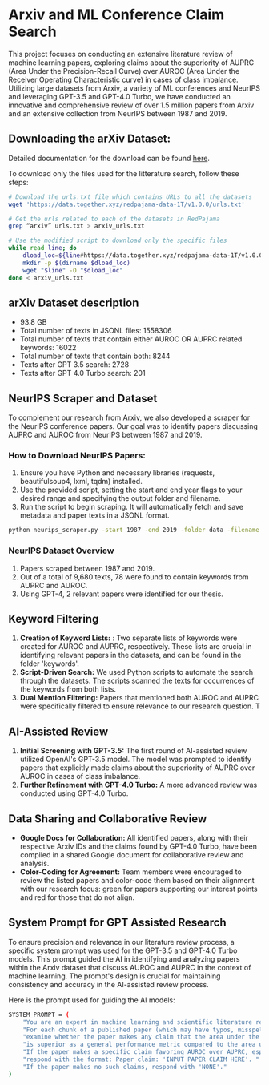 # Arxiv and ML Conference Claim Search

This project focuses on conducting an extensive literature review of machine learning papers, exploring claims about the superiority of AUPRC (Area Under the Precision-Recall Curve) over AUROC (Area Under the Receiver Operating Characteristic curve) in cases of class imbalance. Utilizing large datasets from Arxiv, a variety of ML conferences and NeurIPS and leveraging GPT-3.5 and GPT-4.0 Turbo, we have conducted an innovative and comprehensive review of over 1.5 million papers from Arxiv and an extensive collection from NeurIPS between 1987 and 2019.

## Downloading the arXiv Dataset:

Detailed documentation for the download can be found [here](https://huggingface.co/datasets/togethercomputer/RedPajama-Data-1T).

To download only the files used for the litterature search, follow these steps: 

```bash
# Download the urls.txt file which contains URLs to all the datasets
wget 'https://data.together.xyz/redpajama-data-1T/v1.0.0/urls.txt'

# Get the urls related to each of the datasets in RedPajama
grep “arxiv” urls.txt > arxiv_urls.txt

# Use the modified script to download only the specific files
while read line; do
    dload_loc=${line#https://data.together.xyz/redpajama-data-1T/v1.0.0/}
    mkdir -p $(dirname $dload_loc)
    wget "$line" -O "$dload_loc"
done < arxiv_urls.txt
```

## arXiv Dataset description

- 93.8 GB
- Total number of texts in JSONL files: 1558306
- Total number of texts that contain either AUROC OR AUPRC related keywords: 16022
- Total number of texts that contain both: 8244
- Texts after GPT 3.5 search: 2728
- Texts after GPT 4.0 Turbo search: 201

## NeurIPS Scraper and Dataset

To complement our research from Arxiv, we also developed a scraper for the NeurIPS conference papers. Our goal was to identify papers discussing AUPRC and AUROC from NeurIPS between 1987 and 2019.

### How to Download NeurIPS Papers:

1.  Ensure you have Python and necessary libraries (requests, beautifulsoup4, lxml, tqdm) installed.
2.  Use the provided script, setting the start and end year flags to your desired range and specifying the output folder and filename.
3.  Run the script to begin scraping. It will automatically fetch and save metadata and paper texts in a JSONL format.

```bash
python neurips_scraper.py -start 1987 -end 2019 -folder data -filename neurIPS_papers.jsonl
```

### NeurIPS Dataset Overview

1. Papers scraped between 1987 and 2019.
2. Out of a total of 9,680 texts, 78 were found to contain keywords from AUPRC and AUROC.
3. Using GPT-4, 2 relevant papers were identified for our thesis.
    

## Keyword Filtering

1.  **Creation of Keyword Lists:** : Two separate lists of keywords were created for AUROC and AUPRC, respectively. These lists are crucial in identifying relevant papers in the datasets, and can be found in the folder 'keywords'.
2.  **Script-Driven Search:** We used Python scripts to automate the search through the datasets. The scripts scanned the texts for occurrences of the keywords from both lists.
3.  **Dual Mention Filtering:** Papers that mentioned both AUROC and AUPRC were specifically filtered to ensure relevance to our research question. T

## AI-Assisted Review

1.  **Initial Screening with GPT-3.5:** The first round of AI-assisted review utilized OpenAI's GPT-3.5 model. The model was prompted to identify papers that explicitly made claims about the superiority of AUPRC over AUROC in cases of class imbalance.
2.  **Further Refinement with GPT-4.0 Turbo:** A more advanced review was conducted using GPT-4.0 Turbo.
   
## Data Sharing and Collaborative Review

*   **Google Docs for Collaboration:** All identified papers, along with their respective Arxiv IDs and the claims found by GPT-4.0 Turbo, have been compiled in a shared Google document for collaborative review and analysis.
*   **Color-Coding for Agreement:** Team members were encouraged to review the listed papers and color-code them based on their alignment with our research focus: green for papers supporting our interest points and red for those that do not align.

## System Prompt for GPT Assisted Research

To ensure precision and relevance in our literature review process, a specific system prompt was used for the GPT-3.5 and GPT-4.0 Turbo models. This prompt guided the AI in identifying and analyzing papers within the Arxiv dataset that discuss AUROC and AUPRC in the context of machine learning. The prompt's design is crucial for maintaining consistency and accuracy in the AI-assisted review process.

Here is the prompt used for guiding the AI models:

```bash
SYSTEM_PROMPT = (
    "You are an expert in machine learning and scientific literature review. "
    "For each chunk of a published paper (which may have typos, misspellings, and odd characters as a result of conversion from PDF), "
    "examine whether the paper makes any claim that the area under the receiver operating characteristic (AUROC) "
    "is superior as a general performance metric compared to the area under the precision recall curve (AUPRC) in a machine learning setting. "
    "If the paper makes a specific claim favoring AUROC over AUPRC, especially in contexts such as imbalanced datasets, "
    "respond with the format: Paper claim: 'INPUT PAPER CLAIM HERE'. "
    "If the paper makes no such claims, respond with 'NONE'."
)
```

